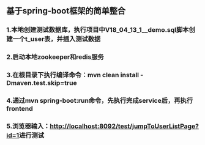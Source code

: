 ## 基于spring-boot框架的简单整合
### 1.本地创建测试数据库，执行项目中V18_04_13_1__demo.sql脚本创建一个t_user表，并插入测试数据
### 2.启动本地zookeeper和redis服务
### 3.在根目录下执行编译命令：mvn clean install -Dmaven.test.skip=true
### 4.通过mvn spring-boot:run命令，先执行完成service后，再执行frontend
### 5.浏览器输入：[http://localhost:8092/test/jumpToUserListPage?id=1](http://localhost:8092/test/jumpToUserListPage?id=1)进行测试

